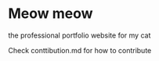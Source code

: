 # Meow meow

the professional portfolio website for my cat


Check conttibution.md for how to contribute
